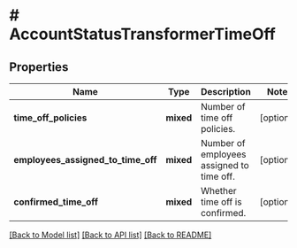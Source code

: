 # # AccountStatusTransformerTimeOff

## Properties

Name | Type | Description | Notes
------------ | ------------- | ------------- | -------------
**time_off_policies** | **mixed** | Number of time off policies. | [optional]
**employees_assigned_to_time_off** | **mixed** | Number of employees assigned to time off. | [optional]
**confirmed_time_off** | **mixed** | Whether time off is confirmed. | [optional]

[[Back to Model list]](../../README.md#models) [[Back to API list]](../../README.md#endpoints) [[Back to README]](../../README.md)
